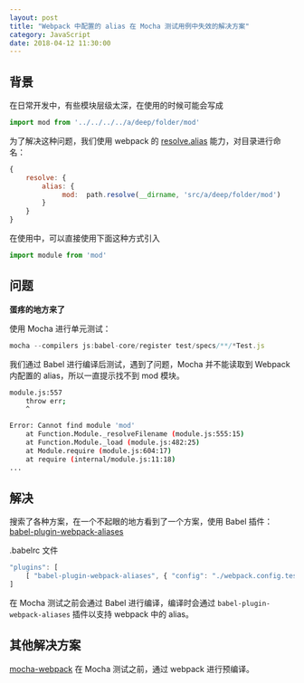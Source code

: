 ```yaml
---
layout: post
title: "Webpack 中配置的 alias 在 Mocha 测试用例中失效的解决方案"
category: JavaScript
date: 2018-04-12 11:30:00
---
```


## 背景

在日常开发中，有些模块层级太深，在使用的时候可能会写成 

```javascript
import mod from '../../../../a/deep/folder/mod'
```

为了解决这种问题，我们使用 webpack 的 [resolve.alias](https://webpack.js.org/configuration/resolve/) 能力，对目录进行命名：

```javascript
{
    resolve: {
        alias: {
             mod:  path.resolve(__dirname, 'src/a/deep/folder/mod')
        }
    }
}
```

在使用中，可以直接使用下面这种方式引入

```javascript
import module from 'mod'
```

## 问题

**蛋疼的地方来了**

使用 Mocha 进行单元测试：

```javascript
mocha --compilers js:babel-core/register test/specs/**/*Test.js
```

我们通过 Babel 进行编译后测试，遇到了问题，Mocha 并不能读取到 Webpack 内配置的 alias，所以一直提示找不到 mod 模块。

```bash
module.js:557
    throw err;
    ^

Error: Cannot find module 'mod'
    at Function.Module._resolveFilename (module.js:555:15)
    at Function.Module._load (module.js:482:25)
    at Module.require (module.js:604:17)
    at require (internal/module.js:11:18)
...
```


## 解决

搜索了各种方案，在一个不起眼的地方看到了一个方案，使用 Babel 插件：[babel-plugin-webpack-aliases](https://www.npmjs.com/package/babel-plugin-webpack-aliases)

.babelrc 文件

```javascript
"plugins": [
    [ "babel-plugin-webpack-aliases", { "config": "./webpack.config.test.js" } ]
]
```

在 Mocha 测试之前会通过 Babel 进行编译，编译时会通过 `babel-plugin-webpack-aliases` 插件以支持 webpack 中的 alias。

## 其他解决方案

[mocha-webpack](https://www.npmjs.com/package/mocha-webpack) 在 Mocha 测试之前，通过 webpack 进行预编译。
